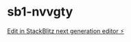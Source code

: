 # sb1-nvvgty

[Edit in StackBlitz next generation editor ⚡️](https://stackblitz.com/~/github.com/gujabelan/sb1-nvvgty)